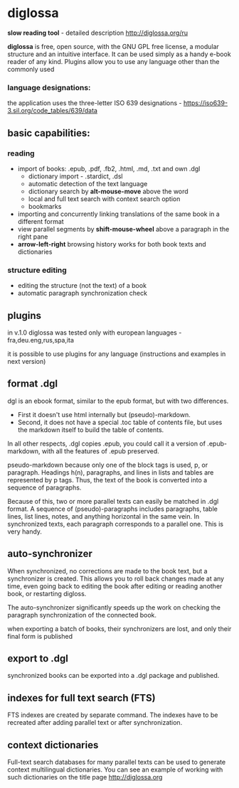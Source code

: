 # **diglossa**

**slow reading tool** - detailed description <span class="external">http://diglossa.org/ru</span>

**diglossa** is free, open source, with the GNU GPL free license, a modular structure and an intuitive interface. It can be used simply as a handy e-book reader of any kind. Plugins allow you to use any language other than the commonly used

### language designations:
  the application uses the three-letter ISO 639 designations - <span class="external">https://iso639-3.sil.org/code_tables/639/data</span>

## basic capabilities:

### reading
- import of books: .epub, .pdf, .fb2, .html, .md, .txt and own .dgl
   - dictionary import - .stardict, .dsl
   - automatic detection of the text language
   - dictionary search by **alt-mouse-move** above the word
   - local and full text search with context search option
   - bookmarks
- importing and concurrently linking translations of the same book in a different format
- view parallel segments by **shift-mouse-wheel** above a paragraph in the right pane
- **arrow-left-right** browsing history works for both book texts and dictionaries

### structure editing
- editing the structure (not the text) of a book
- automatic paragraph synchronization check

## plugins
in v.1.0 diglossa was tested only with european languages - fra,deu.eng,rus,spa,ita

it is possible to use plugins for any language (instructions and examples in next version)


## format .dgl
dgl is an ebook format, similar to the epub format, but with two differences.

- First it doesn't use html internally but (pseudo)-markdown.
- Second, it does not have a special .toc table of contents file, but uses the markdown itself to build the table of contents.

In all other respects, .dgl copies .epub, you could call it a version of .epub-markdown, with all the features of .epub preserved.

pseudo-markdown because only one of the block tags is used, p, or paragraph. Headings h(n), paragraphs, and lines in lists and tables are represented by p tags. Thus, the text of the book is converted into a sequence of paragraphs.

Because of this, two or more parallel texts can easily be matched in .dgl format. A sequence of (pseudo)-paragraphs includes paragraphs, table lines, list lines, notes, and anything horizontal in the same vein. In synchronized texts, each paragraph corresponds to a parallel one. This is very handy.

## auto-synchronizer

When synchronized, no corrections are made to the book text, but a synchronizer is created. This allows you to roll back changes made at any time, even going back to editing the book after editing or reading another book, or restarting digloss.

The auto-synchronizer significantly speeds up the work on checking the paragraph synchronization of the connected book.

when exporting a batch of books, their synchronizers are lost, and only their final form is published

## export to .dgl

synchronized books can be exported into a .dgl package and published.

## indexes for full text search (FTS)

FTS indexes are created by separate command. The indexes have to be recreated after adding parallel text or after synchronization.

## context dictionaries

Full-text search databases for many parallel texts can be used to generate context multilingual dictionaries. You can see an example of working with such dictionaries on the title page <span class="external">http://diglossa.org</span>

&nbsp;
